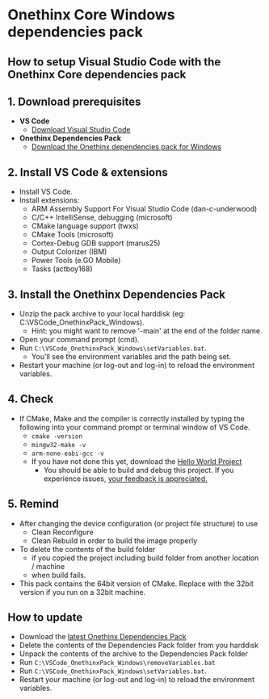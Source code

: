 # Onethinx Core Windows dependencies pack

## How to setup Visual Studio Code with the Onethinx Core dependencies pack

## 1. Download prerequisites
- **VS Code**
    - [Download Visual Studio Code](https://code.visualstudio.com/download)
- **Onethinx Dependencies Pack**
    - [Download the Onethinx dependencies pack for Windows](https://github.com/onethinx/VSCode_OnethinxPack_Windows/archive/refs/heads/main.zip)
## 2. Install VS Code & extensions
  - Install VS Code.
  - Install extensions:
    - ARM Assembly Support For Visual Studio Code (dan-c-underwood)
    - C/C++ IntelliSense, debugging (microsoft)
    - CMake language support (twxs)
    - CMake Tools (microsoft)
    - Cortex-Debug GDB support (marus25)
    - Output Colorizer (IBM)
    - Power Tools (e.GO Mobile)
    - Tasks (actboy168)
## 3. Install the Onethinx Dependencies Pack
  - Unzip the pack archive to your local harddisk (eg: C:\VSCode_OnethinxPack_Windows).
    - Hint: you might want to remove '-main' at the end of the folder name.
  - Open your command prompt (cmd).
  - Run `C:\VSCode_OnethinxPack_Windows\setVariables.bat`.
    - You'll see the environment variables and the path being set.
  - Restart your machine (or log-out and log-in) to reload the environment variables.
## 4. Check
  - If CMake, Make and the compiler is correctly installed by typing the following into your command prompt or terminal window of VS Code.
    - `cmake -version`
    - `mingw32-make -v`
    - `arm-none-eabi-gcc -v`
    - If you have not done this yet, download the [Hello World Project](https://github.com/onethinx/VSCode_HelloWorld)
      - You should be able to build and debug this project. If you experience issues, [your feedback is appreciated.](https://github.com/onethinx/VSCode_OnethinxPack_Windows/issues)
## 5. Remind
  - After changing the device configuration (or project file structure) to use
    - Clean Reconfigure
    - Clean Rebuild
       in order to build the image properly  
  - To delete the contents of the build folder
    - if you copied the project including build folder from another location / machine
    - when build fails.
  - This pack contains the 64bit version of CMake. Replace with the 32bit version if you run on a 32bit machine.
  
## How to update
  - Download the [latest Onethinx Dependencies Pack](https://github.com/onethinx/VSCode_OnethinxPack_Windows/archive/refs/heads/main.zip)
  - Delete the contents of the Dependencies Pack folder from you harddisk
  - Unpack the contents of the archive to the Dependencies Pack folder
  - Run `C:\VSCode_OnethinxPack_Windows\removeVariables.bat`
  - Run `C:\VSCode_OnethinxPack_Windows\setVariables.bat`.
  - Restart your machine (or log-out and log-in) to reload the environment variables.
